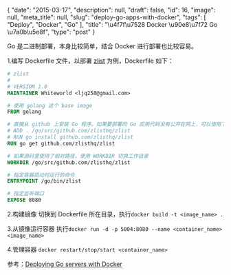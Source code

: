 {
    "date": "2015-03-17",
    "description": null,
    "draft": false,
    "id": 16,
    "image": null,
    "meta_title": null,
    "slug": "deploy-go-apps-with-docker",
    "tags": [
        "Deploy",
        "Docker",
        "Go"
    ],
    "title": "\u4f7f\u7528 Docker \u90e8\u7f72 Go \u7a0b\u5e8f",
    "type": "post"
}


Go 是二进制部署，本身比较简单，结合 Docker 进行部署也比较容易。

1.编写 Dockerfile 文件，以部署 [zlist](https://github.com/zlisthq/zlist) 为例，Dockerfile 如下：

```dockerfile
# zlist
# 
# VERSION 1.0
MAINTAINER Whiteworld <ljq258@gmail.com>

# 使用 golang 这个 base image
FROM golang

# 直接从 github 上安装 Go 程序。如果要部署的 Go 应用代码没有公开在网上，可以使用下面注释的 ADD 和 RUN go install 代替 RUN go get
# ADD . /go/src/github.com/zlisthq/zlist
# RUN go install github.com/zlisthq/zlist
RUN go get github.com/zlisthq/zlist

# 如果源码里使用了相对路径，使用 WORKDIR 切换工作目录
WORKDIR /go/src/github.com/zlisthq/zlist

# 指定容器启动时运行的命令
ENTRYPOINT /go/bin/zlist

# 指定监听端口
EXPOSE 8080
```

2.构建镜像
切换到 Dockerfile 所在目录，执行`docker build -t <image_name> .`

3.从镜像运行容器
执行`docker run -d -p 5004:8080 --name <container_name> <image_name>`

4.管理容器
`docker restart/stop/start <container_name>`

参考：[Deploying Go servers with Docker](https://blog.golang.org/docker)